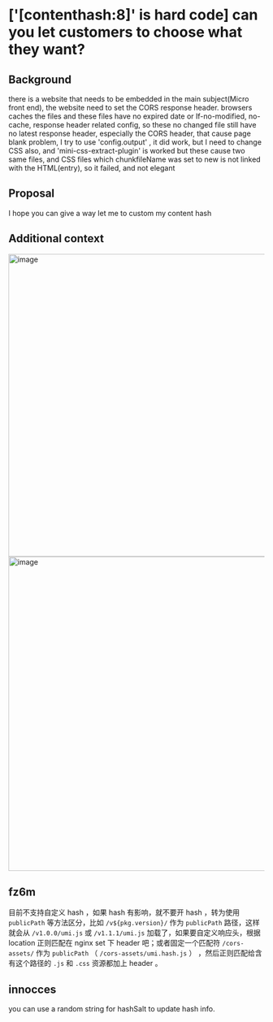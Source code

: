 # ['[contenthash:8]' is hard code] can you let customers to choose what they want?

## Background

there is a website that needs to be embedded in the main subject(Micro front end), the website need to set the CORS response header. browsers caches the files and these files have no expired date or If-no-modified, no-cache, response header related config, so these no changed file still have no latest response header, especially the CORS header, that cause page blank problem, I try to use 'config.output' , it did work, but I need to change CSS also, and 'mini-css-extract-plugin' is worked but these cause two same files, and CSS files which chunkfileName was set to new is not linked with the HTML(entry), so it failed, and not elegant

## Proposal

I hope you can give a way let me to custom my content hash

## Additional context

<img width="596" alt="image" src="https://github.com/umijs/umi/assets/130951707/e71e452c-b7d3-472a-9e3c-d040339faa0e">
<img width="619" alt="image" src="https://github.com/umijs/umi/assets/130951707/49166a3b-f7b5-4110-8926-266ce3f4a704">

## fz6m

目前不支持自定义 hash ，如果 hash 有影响，就不要开 hash ，转为使用 `publicPath` 等方法区分，比如 `/v${pkg.version}/` 作为 `publicPath` 路径，这样就会从 `/v1.0.0/umi.js` 或 `/v1.1.1/umi.js` 加载了，如果要自定义响应头，根据 location 正则匹配在 nginx set 下 header 吧；或者固定一个匹配符 `/cors-assets/` 作为 `publicPath` （ `/cors-assets/umi.hash.js` ） ，然后正则匹配给含有这个路径的 `.js` 和 `.css` 资源都加上 header 。

## innocces

you can use a random string for hashSalt to update hash info.
